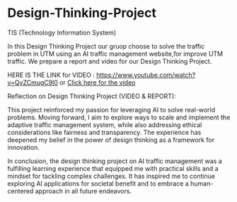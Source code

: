 # Design-Thinking-Project
TIS (Technology Information System)

In this Design Thinking Project our gruop choose to solve the traffic problem in UTM using an AI traffic management website,for improve UTM traffic. We prepare a report and video for our Design Thinking Project.

HERE IS THE LINK for VIDEO : https://www.youtube.com/watch?v=QyZCmugC9l0
or
[Click here for the video](https://youtu.be/ibmbXXh5H2E?si=HaRhpVLN8OEPkVBp)

Reflection on Design Thinking Project (VIDEO & REPORT):

This project reinforced my passion for leveraging AI to solve real-world problems. Moving forward, I aim to explore ways to scale and implement the adaptive traffic management system, while also addressing ethical considerations like fairness and transparency. The experience has deepened my belief in the power of design thinking as a framework for innovation.

In conclusion, the design thinking project on AI traffic management was a fulfilling learning experience that equipped me with practical skills and a mindset for tackling complex challenges. It has inspired me to continue exploring AI applications for societal benefit and to embrace a human-centered approach in all future endeavors.
